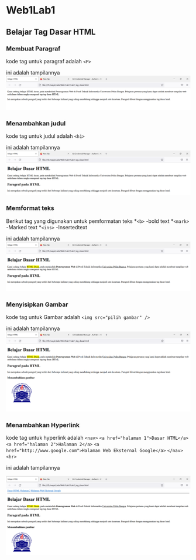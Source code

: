 # Web1Lab1
## Belajar Tag Dasar HTML

### Membuat Paragraf
kode tag untuk paragraf adalah `<P>`

ini adalah tampilannya
![Gambar 1](scrennshot/ss1.PNG)

### Menambahkan judul
kode tag untuk judul adalah `<h1>`

ini adalah tampilannya
![Gambar 2](scrennshot/ss2.PNG)

### Memformat teks
Berikut tag yang digunakan untuk pemformatan teks
*`<b>` -bold text
*`<mark>` -Marked text
*`<ins>` -Insertedtext

ini adalah tampilannya
![Gambar 3](scrennshot/ss3.PNG)

### Menyisipkan Gambar
kode tag untuk Gambar adalah `<img src="pilih gambar" />`

ini adalah tampilannya
![Gambar 4](scrennshot/ss4.PNG)

### Menambahkan Hyperlink
kode tag untuk hyperlink adalah
`<nav>`
`<a href="halaman 1">Dasar HTML</a>`
`<a href="halaman 2">Halaman 2</a>`
`<a href="http://www.google.com">Halaman Web Eksternal Google</a>`
`</nav>`
`<hr>`

ini adalah tampilannya

![Gambar 5](scrennshot/ss5.PNG)


